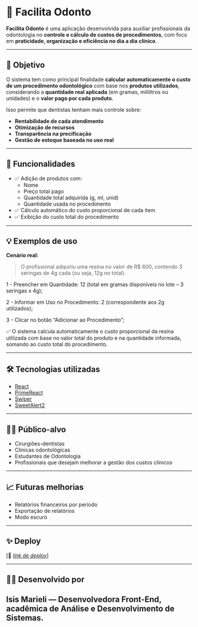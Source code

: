 # 🦷 Facilita Odonto

**Facilita Odonto** é uma aplicação desenvolvida para auxiliar profissionais da odontologia no **controle e cálculo de custos de procedimentos**, com foco em **praticidade, organização e eficiência no dia a dia clínico**.

---

## 📌 Objetivo

O sistema tem como principal finalidade **calcular automaticamente o custo de um procedimento odontológico** com base nos **produtos utilizados**, considerando a **quantidade real aplicada** (em gramas, mililitros ou unidades) e o **valor pago por cada produto**.

Isso permite que dentistas tenham mais controle sobre:

- **Rentabilidade de cada atendimento**
- **Otimização de recursos**
- **Transparência na precificação**
- **Gestão de estoque baseada no uso real**

---

## 🚀 Funcionalidades

- ✅ Adição de produtos com:
  - Nome
  - Preço total pago
  - Quantidade total adquirida (g, ml, unid)
  - Quantidade usada no procedimento
- ✅ Cálculo automático do custo proporcional de cada item
- ✅ Exibição do custo total do procedimento

---

## 💡 Exemplos de uso

**Cenário real:**
> O profissional adquiriu uma resina no valor de R$ 600, contendo 3 seringas de 4g cada (ou seja, 12g no total).

 1 - Preencher em Quantidade: 12 (total em gramas disponíveis no lote – 3 seringas x 4g);

 2 - Informar em Uso no Procedimento: 2 (correspondente aos 2g utilizados);

 3 - Clicar no botão “Adicionar ao Procedimento”;

 ✅ O sistema calcula automaticamente o custo proporcional da resina utilizada com base no valor total do produto e na quantidade informada, somando ao custo total do procedimento.

---

## 🛠 Tecnologias utilizadas

- [React](https://reactjs.org/)
- [PrimeReact](https://primereact.org/)
- [Swiper](https://swiperjs.com/react)
- [SweetAlert2](https://sweetalert2.github.io/)

---

## 👩‍⚕️ Público-alvo

- Cirurgiões-dentistas
- Clínicas odontológicas
- Estudantes de Odontologia
- Profissionais que desejam melhorar a gestão dos custos clínicos

---

## 📈 Futuras melhorias

- Relatórios financeiros por período
- Exportação de relatórios
- Modo escuro

---

## ✨ Deploy

[🧪 *[link de deploy](https://isismarieli.github.io/facilita-odonto/)*]

---

## 👩‍💻 Desenvolvido por

Isis Marieli — Desenvolvedora Front-End, acadêmica de Análise e Desenvolvimento de Sistemas.
---

